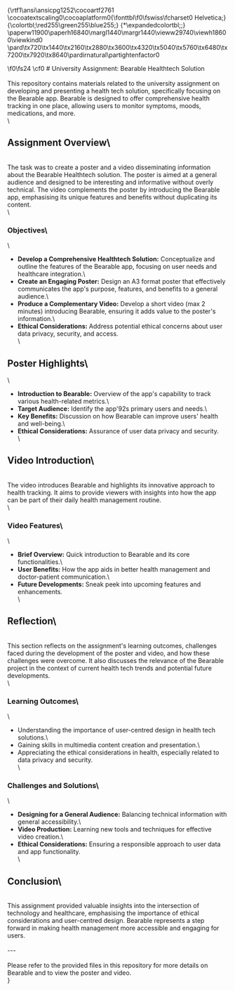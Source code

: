 {\rtf1\ansi\ansicpg1252\cocoartf2761
\cocoatextscaling0\cocoaplatform0{\fonttbl\f0\fswiss\fcharset0 Helvetica;}
{\colortbl;\red255\green255\blue255;}
{\*\expandedcolortbl;;}
\paperw11900\paperh16840\margl1440\margr1440\vieww29740\viewh18600\viewkind0
\pard\tx720\tx1440\tx2160\tx2880\tx3600\tx4320\tx5040\tx5760\tx6480\tx7200\tx7920\tx8640\pardirnatural\partightenfactor0

\f0\fs24 \cf0 # University Assignment: Bearable Healthtech Solution\
\
This repository contains materials related to the university assignment on developing and presenting a health tech solution, specifically focusing on the Bearable app. Bearable is designed to offer comprehensive health tracking in one place, allowing users to monitor symptoms, moods, medications, and more.\
\
## Assignment Overview\
\
The task was to create a poster and a video disseminating information about the Bearable Healthtech solution. The poster is aimed at a general audience and designed to be interesting and informative without overly technical. The video complements the poster by introducing the Bearable app, emphasising its unique features and benefits without duplicating its content.\
\
### Objectives\
\
- **Develop a Comprehensive Healthtech Solution:** Conceptualize and outline the features of the Bearable app, focusing on user needs and healthcare integration.\
- **Create an Engaging Poster:** Design an A3 format poster that effectively communicates the app's purpose, features, and benefits to a general audience.\
- **Produce a Complementary Video:** Develop a short video (max 2 minutes) introducing Bearable, ensuring it adds value to the poster's information.\
- **Ethical Considerations:** Address potential ethical concerns about user data privacy, security, and access.\
\
## Poster Highlights\
\
- **Introduction to Bearable:** Overview of the app's capability to track various health-related metrics.\
- **Target Audience:** Identify the app\'92s primary users and needs.\
- **Key Benefits:** Discussion on how Bearable can improve users' health and well-being.\
- **Ethical Considerations:** Assurance of user data privacy and security.\
\
## Video Introduction\
\
The video introduces Bearable and highlights its innovative approach to health tracking. It aims to provide viewers with insights into how the app can be part of their daily health management routine.\
\
### Video Features\
\
- **Brief Overview:** Quick introduction to Bearable and its core functionalities.\
- **User Benefits:** How the app aids in better health management and doctor-patient communication.\
- **Future Developments:** Sneak peek into upcoming features and enhancements.\
\
## Reflection\
\
This section reflects on the assignment's learning outcomes, challenges faced during the development of the poster and video, and how these challenges were overcome. It also discusses the relevance of the Bearable project in the context of current health tech trends and potential future developments.\
\
### Learning Outcomes\
\
- Understanding the importance of user-centred design in health tech solutions.\
- Gaining skills in multimedia content creation and presentation.\
- Appreciating the ethical considerations in health, especially related to data privacy and security.\
\
### Challenges and Solutions\
\
- **Designing for a General Audience:** Balancing technical information with general accessibility.\
- **Video Production:** Learning new tools and techniques for effective video creation.\
- **Ethical Considerations:** Ensuring a responsible approach to user data and app functionality.\
\
## Conclusion\
\
This assignment provided valuable insights into the intersection of technology and healthcare, emphasising the importance of ethical considerations and user-centred design. Bearable represents a step forward in making health management more accessible and engaging for users.\
\
---\
\
Please refer to the provided files in this repository for more details on Bearable and to view the poster and video.\
}
